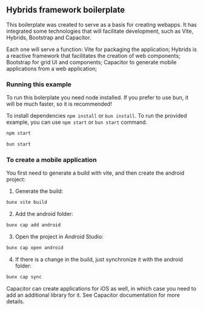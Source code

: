 ## Hybrids framework boilerplate

This boilerplate was created to serve as a basis for creating webapps. It has integrated some technologies that will facilitate development, such as Vite, Hybrids, Bootstrap and Capacitor.

Each one will serve a function: Vite for packaging the application; Hybrids is a reactive framework that facilitates the creation of web components; Bootstrap for grid UI and components; Capacitor to generate mobile applications from a web application;


### Running this example

To run this bolerplate you need node installed. If you prefer to use bun, it will be much faster, so it is recommended!

To install dependencies `npm install` or `bun install`.
To run the provided example, you can use `npm start` or `bun start` command.

```bash
npm start
```

```bash
bun start
```

### To create a mobile application

You first need to generate a build with vite, and then create the android project:

1. Generate the build:

```bash
bunx vite build
```

2. Add the android folder:

```bash
bunx cap add android
```

3. Open the project in Android Studio:

```bash
bunx cap open android
```

4. If there is a change in the build, just synchronize it with the android folder:

```bash
bunx cap sync
```

Capacitor can create applications for iOS as well, in which case you need to add an additional library for it. See Capacitor documentation for more details.
